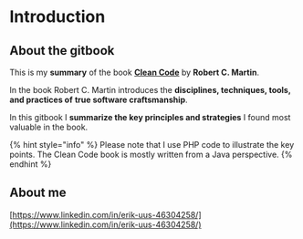 # Introduction

## About the gitbook

This is my **summary** of the book [**Clean Code**](https://www.amazon.com/Clean-Code-Handbook-Software-Craftsmanship-ebook-dp-B001GSTOAM/dp/B001GSTOAM/) by **Robert C. Martin**.

In the book Robert C. Martin introduces the **disciplines, techniques, tools, and practices of** **true software craftsmanship**.

In this gitbook I **summarize the key principles and strategies** I found most valuable in the book.

{% hint style="info" %}
Please note that I use PHP code to illustrate the key points. The Clean Code book is mostly written from a Java perspective.
{% endhint %}

## About me

[https://www.linkedin.com/in/erik-uus-46304258/](https://www.linkedin.com/in/erik-uus-46304258/)
